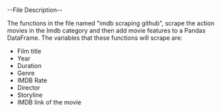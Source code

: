 --File Description--

  The functions in the file named "imdb scraping github", scrape the action movies in the Imdb category and then add movie features to a Pandas DataFrame. 
The variables that these functions will scrape are:

* Film title 
* Year 
* Duration 
* Genre 
* IMDB Rate 
* Director 
* Storyline 
* IMDB link of the movie 
